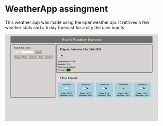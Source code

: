 # WeatherApp assingment

This weather app was made using the openweather api. It retrives a few weather stats and a 5 day forecast for a city the user inputs.

![Website screenshot](https://raw.githubusercontent.com/LachlanMckellar97/WeatherApp/master/Capture.PNG)